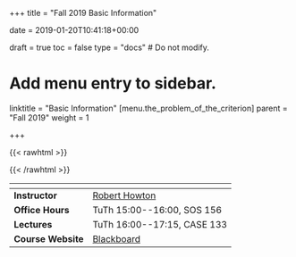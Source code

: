 +++
title = "Fall 2019 Basic Information"

date = 2019-01-20T10:41:18+00:00

draft = true
toc = false
type = "docs"  # Do not modify.

# Add menu entry to sidebar.
linktitle = "Basic Information"
[menu.the_problem_of_the_criterion]
  parent = "Fall 2019"
  weight = 1

+++

{{< rawhtml >}}
<style>
  a:active,
  a:focus,
  a:hover {
    color: #9b9b9b;
    /* color: #ffdbdc; */
  }
</style>
{{< /rawhtml >}}

|<span>                 |                                          |
|------------------     | -----------------------------------------|
| **Instructor**        | [Robert Howton <i class="far fa-envelope"></i>](mailto:rhowton@ku.edu.tr)                                      |
| **Office Hours**        | TuTh 15:00--16:00, SOS 156               |
| **Lectures**          | TuTh 16:00--17:15, CASE 133              |
| **Course Website**    | [Blackboard](https://ku.blackboard.com/) |

